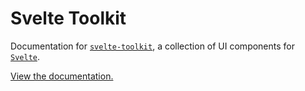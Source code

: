 # Svelte Toolkit

Documentation for [`svelte-toolkit`](https://github.com/andrewjk/svelte-toolkit), a collection of UI components for [`Svelte`](https://svelte.dev/).

[View the documentation.](https://andrewjk.github.io/svelte-toolkit-docs/)
